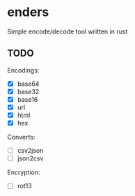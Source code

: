 # enders

Simple encode/decode tool written in rust

## TODO

Encodings:

- [x] base64
- [x] base32
- [x] base16
- [x] url
- [x] html
- [x] hex

Converts:

- [ ] csv2json
- [ ] json2csv

Encryption:

- [ ] rot13
